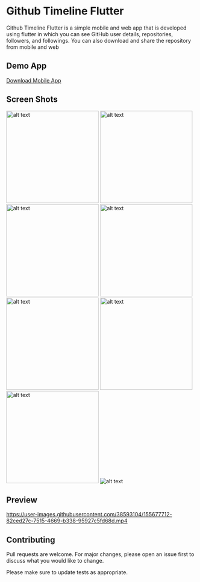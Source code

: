 # Github Timeline Flutter

Github Timeline Flutter is a simple mobile and web app that is developed using flutter in which you can see GitHub user details, repositories, followers, and followings. You can also download and share the repository from mobile and web

## Demo App

[Download Mobile App](https://drive.google.com/file/d/1iytYufju1GX8J8C8uMK5ttMZKxFMkDG-/view?usp=sharing)


## Screen Shots
<div >
  <img src="https://drive.google.com/uc?export=view&id=1Kbif5qhbddl4ukeXdz6QVur_lSPoMk3U" alt="alt text" width="245">
  <img src="https://drive.google.com/uc?export=view&id=1HJ6LYOxUO6k1ljIiQ4mXyNHI0qT-AkgH" alt="alt text" width="245">
  <img src="https://drive.google.com/uc?export=view&id=1hOgb0VwTZ9sw0s9MpoQAeNKGEr2nPqpZ" alt="alt text" width="245">
  <img src="https://drive.google.com/uc?export=view&id=1uGsLsqVeg_VAaJ39xnSOa3A6YyeEu8bz" alt="alt text" width="245">
  <img src="https://drive.google.com/uc?export=view&id=1HxSRB1_BYZZ9HwDbhDP8Pbkp28TOQcsc" alt="alt text" width="245">
  <img src="https://drive.google.com/uc?export=view&id=1vFnCK10UuLy-4WiEESGHOabFb54DVxY_" alt="alt text" width="245">
  <img src="https://drive.google.com/uc?export=view&id=1D2VuACmBBOjV9igraJrHTi2_j2FbvdVs" alt="alt text" width="245">
  <img src="https://drive.google.com/uc?export=view&id=18AUZWgyFbXrqmvmvsVd6mQIrVVPU4L_3" alt="alt text" >
</div>

## Preview
https://user-images.githubusercontent.com/38593104/155677712-82ced27c-7515-4669-b338-95927c5fd68d.mp4

## Contributing
Pull requests are welcome. For major changes, please open an issue first to discuss what you would like to change.

Please make sure to update tests as appropriate.
